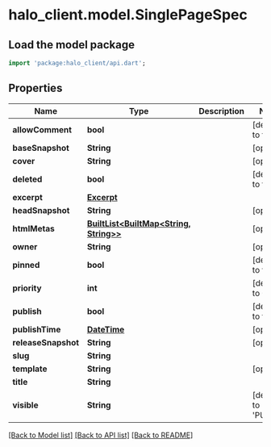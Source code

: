 # halo_client.model.SinglePageSpec

## Load the model package
```dart
import 'package:halo_client/api.dart';
```

## Properties
Name | Type | Description | Notes
------------ | ------------- | ------------- | -------------
**allowComment** | **bool** |  | [default to true]
**baseSnapshot** | **String** |  | [optional] 
**cover** | **String** |  | [optional] 
**deleted** | **bool** |  | [default to false]
**excerpt** | [**Excerpt**](Excerpt.md) |  | 
**headSnapshot** | **String** |  | [optional] 
**htmlMetas** | [**BuiltList&lt;BuiltMap&lt;String, String&gt;&gt;**](BuiltMap.md) |  | [optional] 
**owner** | **String** |  | [optional] 
**pinned** | **bool** |  | [default to false]
**priority** | **int** |  | [default to 0]
**publish** | **bool** |  | [default to false]
**publishTime** | [**DateTime**](DateTime.md) |  | [optional] 
**releaseSnapshot** | **String** |  | [optional] 
**slug** | **String** |  | 
**template** | **String** |  | [optional] 
**title** | **String** |  | 
**visible** | **String** |  | [default to 'PUBLIC']

[[Back to Model list]](../README.md#documentation-for-models) [[Back to API list]](../README.md#documentation-for-api-endpoints) [[Back to README]](../README.md)


